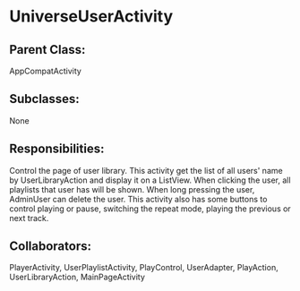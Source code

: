 # UniverseUserActivity

## Parent Class:
AppCompatActivity

## Subclasses:
None

## Responsibilities:
Control the page of user library. This activity get the list of all users' name by UserLibraryAction and display it on a ListView. When clicking the user, all playlists that user has will be shown. When long pressing the user, AdminUser can delete the user. This activity also has some buttons to control playing or pause, switching the repeat mode, playing the previous or next track.

## Collaborators:
PlayerActivity, UserPlaylistActivity, PlayControl, UserAdapter, PlayAction, UserLibraryAction, MainPageActivity
